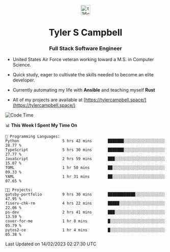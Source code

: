 <p align="center">
<a href="https://www.linkedin.com/in/t36campbell" target="blank"><img align="center" src="https://ik.imagekit.io/t36campbell/Portfolio/linkedin.png.original_m8bbGgPh6.png" alt="t36campbell" height="30" width="30" /></a>
</p>
<h1 align="center">Tyler S Campbell</h1>
<h3 align="center">Full Stack Software Engineer</h3>

* United States Air Force veteran working toward a M.S. in Computer Science.

* Quick study, eager to cultivate the skills needed to become an elite developer.

* Currently automating my life with **Ansible** and teaching myself **Rust**

* All of my projects are available at [https://tylercampbell.space/](https://tylercampbell.space/)

<!--START_SECTION:waka-->
![Code Time](http://img.shields.io/badge/Code%20Time-2%2C165%20hrs%2021%20mins-blue)

📊 **This Week I Spent My Time On** 

```text
💬 Programming Languages: 
Python                   5 hrs 42 mins       ███████░░░░░░░░░░░░░░░░░░   28.77 % 
TypeScript               5 hrs 30 mins       ███████░░░░░░░░░░░░░░░░░░   27.77 % 
JavaScript               2 hrs 59 mins       ███░░░░░░░░░░░░░░░░░░░░░░   15.07 % 
TOML                     1 hr 50 mins        ██░░░░░░░░░░░░░░░░░░░░░░░   09.33 % 
YAML                     1 hr 31 mins        ██░░░░░░░░░░░░░░░░░░░░░░░   07.65 % 

🐱‍💻 Projects: 
gatsby-portfolio         9 hrs 30 mins       ████████████░░░░░░░░░░░░░   47.95 % 
fiserv-chk-rm            4 hrs 22 mins       █████░░░░░░░░░░░░░░░░░░░░   22.06 % 
ps-dev                   2 hrs 41 mins       ███░░░░░░░░░░░░░░░░░░░░░░   13.59 % 
cover-for-me             1 hr 8 mins         █░░░░░░░░░░░░░░░░░░░░░░░░   05.79 % 
pytos2-ce                1 hr 4 mins         █░░░░░░░░░░░░░░░░░░░░░░░░   05.38 % 

```


 Last Updated on 14/02/2023 02:27:30 UTC
<!--END_SECTION:waka-->
